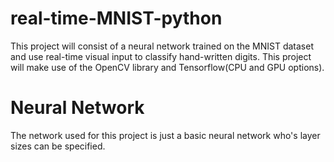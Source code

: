 # real-time-MNIST-python
This project will consist of a neural network trained on the MNIST dataset and use real-time visual input to classify hand-written digits. This project will make use of the OpenCV library and Tensorflow(CPU and GPU options).

# Neural Network
The network used for this project is just a basic neural network who's layer sizes can be specified.
